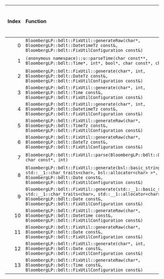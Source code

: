 |   Index | Function                                                                                                                                                                                                       |   Difference in number of lines |   Function size difference in bytes | Disassembly                                                   |   Number of lines in `assume` build |   Number of bytes in `assume` build |   Number of lines in `none` build |   Number of bytes in `none` build |
|--------:|:---------------------------------------------------------------------------------------------------------------------------------------------------------------------------------------------------------------|--------------------------------:|------------------------------------:|:--------------------------------------------------------------|------------------------------------:|------------------------------------:|----------------------------------:|----------------------------------:|
|       0 | `BloombergLP::bdlt::FixUtil::generateRaw(char*, BloombergLP::bdlt::DatetimeTz const&, BloombergLP::bdlt::FixUtilConfiguration const&)`                                                                         |                              19 |                                  64 | [Assumed](0.assume.s), [Ignored](0.none.s), [Diff](0.diff)    |                                 416 |                             4436272 |                               352 |                           4436592 |
|       1 | `(anonymous namespace)::u::parseTime(char const**, BloombergLP::bdlt::Time*, int*, bool*, char const*, char const*)`                                                                                           |                              17 |                                  80 | [Assumed](1.assume.s), [Ignored](1.none.s), [Diff](1.diff)    |                                 976 |                             4439216 |                               896 |                           4439664 |
|       2 | `BloombergLP::bdlt::FixUtil::generate(char*, int, BloombergLP::bdlt::DateTz const&, BloombergLP::bdlt::FixUtilConfiguration const&)`                                                                           |                               1 |                                   0 | [Assumed](2.assume.s), [Ignored](2.none.s), [Diff](2.diff)    |                                 128 |                             4434528 |                               128 |                           4434768 |
|       3 | `BloombergLP::bdlt::FixUtil::generate(char*, int, BloombergLP::bdlt::Time const&, BloombergLP::bdlt::FixUtilConfiguration const&)`                                                                             |                               1 |                                   0 | [Assumed](3.assume.s), [Ignored](3.none.s), [Diff](3.diff)    |                                 112 |                             4430736 |                               112 |                           4430640 |
|       4 | `BloombergLP::bdlt::FixUtil::generate(char*, int, BloombergLP::bdlt::DatetimeTz const&, BloombergLP::bdlt::FixUtilConfiguration const&)`                                                                       |                              -2 |                                 -16 | [Assumed](4.assume.s), [Ignored](4.none.s), [Diff](4.diff)    |                                 128 |                             4436144 |                               144 |                           4436448 |
|       5 | `BloombergLP::bdlt::FixUtil::generateRaw(char*, BloombergLP::bdlt::TimeTz const&, BloombergLP::bdlt::FixUtilConfiguration const&)`                                                                             |                              -8 |                                 -16 | [Assumed](5.assume.s), [Ignored](5.none.s), [Diff](5.diff)    |                                 832 |                             4435312 |                               848 |                           4435600 |
|       6 | `BloombergLP::bdlt::FixUtil::generateRaw(char*, BloombergLP::bdlt::DateTz const&, BloombergLP::bdlt::FixUtilConfiguration const&)`                                                                             |                              -9 |                                 -48 | [Assumed](6.assume.s), [Ignored](6.none.s), [Diff](6.diff)    |                                 512 |                             4434656 |                               560 |                           4434896 |
|       7 | `BloombergLP::bdlt::FixUtil::parse(BloombergLP::bdlt::Datetime*, char const*, int)`                                                                                                                            |                             -11 |                                 -16 | [Assumed](7.assume.s), [Ignored](7.none.s), [Diff](7.diff)    |                                 800 |                             4440192 |                               816 |                           4440560 |
|       8 | `BloombergLP::bdlt::FixUtil::generate(bsl::basic_string<char, std::__1::char_traits<char>, bsl::allocator<char> >*, BloombergLP::bdlt::Date const&, BloombergLP::bdlt::FixUtilConfiguration const&)`           |                             -25 |                                 -96 | [Assumed](8.assume.s), [Ignored](8.none.s), [Diff](8.diff)    |                                 320 |                             4436688 |                               416 |                           4436944 |
|       9 | `BloombergLP::bdlt::FixUtil::generate(std::__1::basic_string<char, std::__1::char_traits<char>, std::__1::allocator<char> >*, BloombergLP::bdlt::Date const&, BloombergLP::bdlt::FixUtilConfiguration const&)` |                             -25 |                                 -96 | [Assumed](9.assume.s), [Ignored](9.none.s), [Diff](9.diff)    |                                 320 |                             4437568 |                               416 |                           4437920 |
|      10 | `BloombergLP::bdlt::FixUtil::generateRaw(char*, BloombergLP::bdlt::Datetime const&, BloombergLP::bdlt::FixUtilConfiguration const&)`                                                                           |                             -28 |                                -112 | [Assumed](10.assume.s), [Ignored](10.none.s), [Diff](10.diff) |                                2176 |                             4432352 |                              2288 |                           4432480 |
|      11 | `BloombergLP::bdlt::FixUtil::generateRaw(char*, BloombergLP::bdlt::Date const&, BloombergLP::bdlt::FixUtilConfiguration const&)`                                                                               |                             -29 |                                 -96 | [Assumed](11.assume.s), [Ignored](11.none.s), [Diff](11.diff) |                                 272 |                             4430464 |                               368 |                           4430272 |
|      12 | `BloombergLP::bdlt::FixUtil::generate(char*, int, BloombergLP::bdlt::Date const&, BloombergLP::bdlt::FixUtilConfiguration const&)`                                                                             |                             -56 |                                -208 | [Assumed](12.assume.s), [Ignored](12.none.s), [Diff](12.diff) |                                 560 |                             4429904 |                               768 |                           4429504 |
|      13 | `BloombergLP::bdlt::FixUtil::generateRaw(char*, BloombergLP::bdlt::Time const&, BloombergLP::bdlt::FixUtilConfiguration const&)`                                                                               |                             -72 |                                -224 | [Assumed](13.assume.s), [Ignored](13.none.s), [Diff](13.diff) |                                1392 |                             4430848 |                              1616 |                           4430752 |